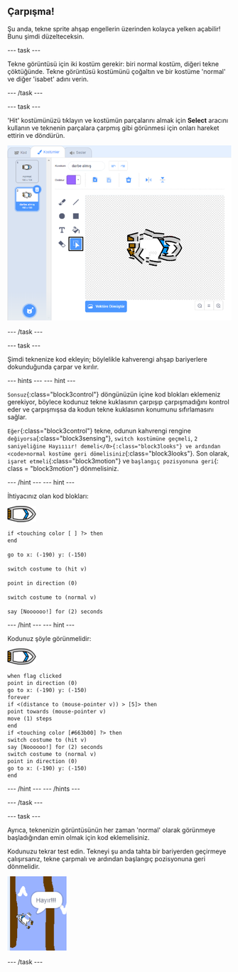 ## Çarpışma!

Şu anda, tekne sprite ahşap engellerin üzerinden kolayca yelken açabilir! Bunu şimdi düzelteceksin.

\--- task \---

Tekne görüntüsü için iki kostüm gerekir: biri normal kostüm, diğeri tekne çöktüğünde. Tekne görüntüsü kostümünü çoğaltın ve bir kostüme 'normal' ve diğer 'isabet' adını verin.

\--- /task \---

\--- task \---

'Hit' kostümünüzü tıklayın ve kostümün parçalarını almak için **Select** aracını kullanın ve teknenin parçalara çarpmış gibi görünmesi için onları hareket ettirin ve döndürün.

![ekran görüntüsü](images/boat-hit-costume-annotated.png)

\--- /task \---

\--- task \---

Şimdi teknenize kod ekleyin; böylelikle kahverengi ahşap bariyerlere dokunduğunda çarpar ve kırılır.

\--- hints \--- \--- hint \---

`Sonsuz`{:class="block3control"} döngünüzün içine kod blokları eklemeniz gerekiyor, böylece kodunuz tekne kuklasının çarpışıp çarpışmadığını kontrol eder ve çarpışmışsa da kodun tekne kuklasının konumunu sıfırlamasını sağlar.

`Eğer`{:class="block3control"} tekne, odunun kahvrengi rengine `değiyorsa`{:class="block3sensing"}, `switch kostümüne geçmeli`, `2 saniyeliğine Hayıııır! demeli</0>{:class="block3looks"} ve ardından <code>normal kostüme geri dömelisiniz`{:class="block3looks"}. Son olarak, `işaret etmeli`{:class="block3motion"} ve `başlangıç pozisyonuna geri`{: class = "block3motion"} dönmelisiniz.

\--- /hint \--- \--- hint \---

İhtiyacınız olan kod blokları:

![tekne-görüntüsü](images/boat_resize.png)

```blocks3
if <touching color [ ] ?> then
end

go to x: (-190) y: (-150)

switch costume to (hit v)

point in direction (0)

switch costume to (normal v)

say [Noooooo!] for (2) seconds
```

\--- /hint \--- \--- hint \---

Kodunuz şöyle görünmelidir:

![tekne-görüntüsü](images/boat_resize.png)

```blocks3
when flag clicked
point in direction (0)
go to x: (-190) y: (-150)
forever
if <(distance to (mouse-pointer v)) > [5]> then
point towards (mouse-pointer v)
move (1) steps
end
if <touching color [#663b00] ?> then
switch costume to (hit v)
say [Noooooo!] for (2) seconds
switch costume to (normal v)
point in direction (0)
go to x: (-190) y: (-150)
end
```

\--- /hint \--- \--- /hints \---

\--- /task \---

\--- task \---

Ayrıca, teknenizin görüntüsünün her zaman 'normal' olarak görünmeye başladığından emin olmak için kod eklemelisiniz.

Kodunuzu tekrar test edin. Tekneyi şu anda tahta bir bariyerden geçirmeye çalışırsanız, tekne çarpmalı ve ardından başlangıç pozisyonuna geri dönmelidir.

![ekran görüntüsü](images/boat-crash.png)

\--- /task \---